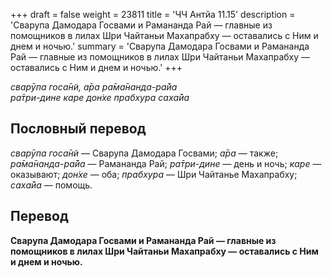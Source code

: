 +++
draft = false
weight = 23811
title = 'ЧЧ Антйа 11.15'
description = 'Сварупа Дамодара Госвами и Рамананда Рай — главные из помощников в лилах Шри Чайтаньи Махапрабху — оставались с Ним и днем и ночью.'
summary = 'Сварупа Дамодара Госвами и Рамананда Рай — главные из помощников в лилах Шри Чайтаньи Махапрабху — оставались с Ним и днем и ночью.'
+++

_сварӯпа госа̄н̃и, а̄ра ра̄ма̄нанда-ра̄йа  
ра̄три-дине каре дон̇хе прабхура саха̄йа_

## Пословный перевод

_сварӯпа_ _госа̄н̃и_ — Сварупа Дамодара Госвами; _а̄ра_ — также; _ра̄ма̄нанда_\-_ра̄йа_ — Рамананда Рай; _ра̄три_\-_дине_ — день и ночь; _каре_ — оказывают; _дон̇хе_ — оба; _прабхура_ — Шри Чайтанье Махапрабху; _саха̄йа_ — помощь.

## Перевод

**Сварупа Дамодара Госвами и Рамананда Рай — главные из помощников в лилах Шри Чайтаньи Махапрабху — оставались с Ним и днем и ночью.**
